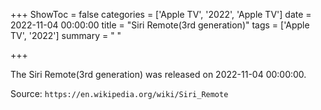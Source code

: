 +++
ShowToc = false
categories = ['Apple TV', '2022', 'Apple TV']
date = 2022-11-04 00:00:00
title = "Siri Remote(3rd generation)"
tags = ['Apple TV', '2022']
summary = " "

+++

The Siri Remote(3rd generation) was released on 2022-11-04 00:00:00.

Source: `https://en.wikipedia.org/wiki/Siri_Remote`


